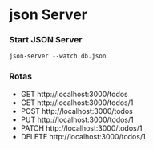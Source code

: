 # json Server

### Start JSON Server
```
json-server --watch db.json
```

### Rotas
* GET    http://localhost:3000/todos
* GET    http://localhost:3000/todos/1 
* POST   http://localhost:3000/todos
* PUT    http://localhost:3000/todos/1
* PATCH  http://localhost:3000/todos/1
* DELETE http://localhost:3000/todos/1